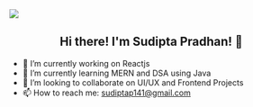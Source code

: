 <img src="https://raw.githubusercontent.com/louislow81/louislow81/master/assets/cover.jpg" align="center">

<h2 align="center"> Hi there! I'm Sudipta Pradhan! 👋 </h2>


- 🔭 I’m currently working on Reactjs
- 🌱 I’m currently learning MERN and DSA using Java
- 👯 I’m looking to collaborate on UI/UX and Frontend Projects
- 📫 How to reach me: sudiptap141@gmail.com



